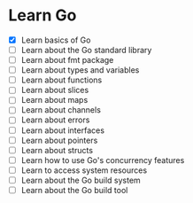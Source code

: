 # Learn Go

- [x] Learn basics of Go
- [ ] Learn about the Go standard library
- [ ] Learn about fmt package
- [ ] Learn about types and variables
- [ ] Learn about functions
- [ ] Learn about slices
- [ ] Learn about maps
- [ ] Learn about channels
- [ ] Learn about errors
- [ ] Learn about interfaces
- [ ] Learn about pointers
- [ ] Learn about structs
- [ ] Learn how to use Go's concurrency features
- [ ] Learn to access system resources
- [ ] Learn about the Go build system
- [ ] Learn about the Go build tool
